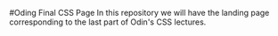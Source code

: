 #Oding Final CSS Page
In this repository we will have the landing page corresponding to the last part of Odin's CSS lectures.